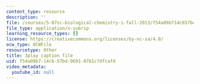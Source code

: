 ```yaml
---
content_type: resource
description: ''
file: /courses/5-07sc-biological-chemistry-i-fall-2013/f54a09b714c657bd96910761c7dfcafd_f-bMQdul6xI.vtt
file_type: application/x-subrip
learning_resource_types: []
license: https://creativecommons.org/licenses/by-nc-sa/4.0/
ocw_type: OCWFile
resourcetype: Other
title: 3play caption file
uid: f54a09b7-14c6-57bd-9691-0761c7dfcafd
video_metadata:
  youtube_id: null
---
```


